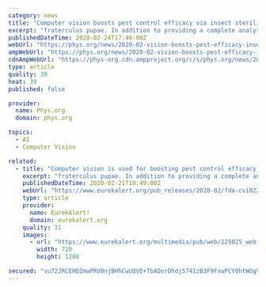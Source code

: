 ```yaml
---
category: news
title: "Computer vision boosts pest control efficacy via insect sterilization"
excerpt: "fraterculus pupae. In addition to providing a complete analysis of various physical and biochemical properties of the pupae, the device also functions as a computer vision system, a type of artificial intelligence that extracts data from images by simulating human vision. \"It generates data and graphics that help monitor pupa quality over time ..."
publishedDateTime: 2020-02-24T17:46:00Z
webUrl: "https://phys.org/news/2020-02-vision-boosts-pest-efficacy-insect.html"
ampWebUrl: "https://phys.org/news/2020-02-vision-boosts-pest-efficacy-insect.amp"
cdnAmpWebUrl: "https://phys-org.cdn.ampproject.org/c/s/phys.org/news/2020-02-vision-boosts-pest-efficacy-insect.amp"
type: article
quality: 39
heat: 39
published: false

provider:
  name: Phys.org
  domain: phys.org

topics:
  - AI
  - Computer Vision

related:
  - title: "Computer vision is used for boosting pest control efficacy via sterile insect technique"
    excerpt: "fraterculus pupae. In addition to providing a complete analysis of various physical and biochemical properties of the pupae, the device also functions as a computer vision system, a type of artificial intelligence that extracts data from images by simulating human vision. \"It generates data and graphics that help monitor pupa quality over time ..."
    publishedDateTime: 2020-02-21T19:49:00Z
    webUrl: "https://www.eurekalert.org/pub_releases/2020-02/fda-cvi022120.php"
    type: article
    provider:
      name: EurekAlert!
      domain: eurekalert.org
    quality: 31
    images:
      - url: "https://www.eurekalert.org/multimedia/pub/web/225025_web.jpg"
        width: 720
        height: 1280

secured: "vu72JRCEHQZmwPRU0njBHhCwUQVE+TbADvrDhdj5741zB3F9FxwPCY0htWOgVdjS1IkbUoabMmHU//AUgfXEOeRrRpBYRqLOEckBiKlsH1UX7wFIX9gn8Wr7w07kWctvIyqo3nLbG8TxU7wH0+fl8MCtaRxqOyKqAlUowANXQ3nBbUvocDO2pgDt3UqCjHitEwnUIykpOYLICRt5jhnop/ytoHTqbCMj674yvAtkYK3+GcoLFiv5EIvQdvexsjKuriOxIN4GXFia7euiUebDim1e47fGFnir066Es4OTHJNXcZMe6pLQ6H+BGDBkfsH5mAmpF4M5YW5cd3ak3Lwz/d3JYJZ+sn9Vz7pKnv0V8CHF2VNT5aOKOG7Ai2LnvypEYWOCkMr23vSFtPYZvvgidsqdgM/PduqXthNUR3HSBahYaBi3MJh/tg38L9bD2PAltwOKKKEZFSReq6DFOQSeup/H8JVTxMC2ubXoc537IDU=;Th/D4gNxuHacVh5XQQOxmw=="
---
```


